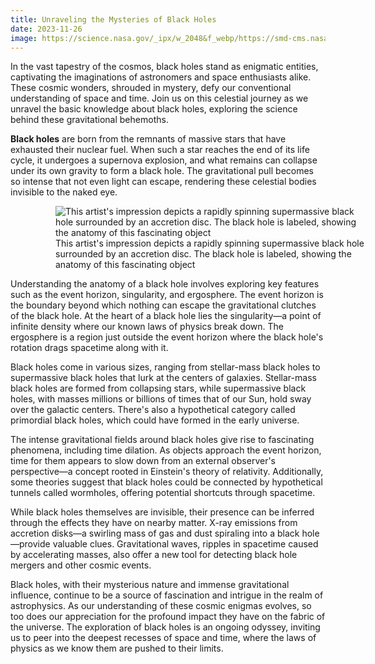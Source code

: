 ```yaml
---
title: Unraveling the Mysteries of Black Holes
date: 2023-11-26
image: https://science.nasa.gov/_ipx/w_2048&f_webp/https://smd-cms.nasa.gov/wp-content/uploads/2023/09/blackhole_1600.jpg%3Fw=1600
---
```


In the vast tapestry of the cosmos, black holes stand as enigmatic entities, captivating the imaginations of astronomers and space enthusiasts alike. These cosmic wonders, shrouded in mystery, defy our conventional understanding of space and time. Join us on this celestial journey as we unravel the basic knowledge about black holes, exploring the science behind these gravitational behemoths.

**Black holes** are born from the remnants of massive stars that have exhausted their nuclear fuel. When such a star reaches the end of its life cycle, it undergoes a supernova explosion, and what remains can collapse under its own gravity to form a black hole. The gravitational pull becomes so intense that not even light can escape, rendering these celestial bodies invisible to the naked eye.

<figure class="image">
  <img src="https://science.nasa.gov/_ipx/w_2048&f_webp/https://smd-cms.nasa.gov/wp-content/uploads/2023/09/Illustration_of_black_hole.jpeg%3Fw=1728" alt="This artist's impression depicts a rapidly spinning supermassive black hole surrounded by an accretion disc. The black hole is labeled, showing the anatomy of this fascinating object" />
  <figcaption class="text-muted">
    This artist's impression depicts a rapidly spinning supermassive black hole surrounded by an accretion disc. The black hole is labeled, showing the anatomy of this fascinating object
  </figcaption>
</figure>

Understanding the anatomy of a black hole involves exploring key features such as the event horizon, singularity, and ergosphere. The event horizon is the boundary beyond which nothing can escape the gravitational clutches of the black hole. At the heart of a black hole lies the singularity—a point of infinite density where our known laws of physics break down. The ergosphere is a region just outside the event horizon where the black hole's rotation drags spacetime along with it.

Black holes come in various sizes, ranging from stellar-mass black holes to supermassive black holes that lurk at the centers of galaxies. Stellar-mass black holes are formed from collapsing stars, while supermassive black holes, with masses millions or billions of times that of our Sun, hold sway over the galactic centers. There's also a hypothetical category called primordial black holes, which could have formed in the early universe.

The intense gravitational fields around black holes give rise to fascinating phenomena, including time dilation. As objects approach the event horizon, time for them appears to slow down from an external observer's perspective—a concept rooted in Einstein's theory of relativity. Additionally, some theories suggest that black holes could be connected by hypothetical tunnels called wormholes, offering potential shortcuts through spacetime.

While black holes themselves are invisible, their presence can be inferred through the effects they have on nearby matter. X-ray emissions from accretion disks—a swirling mass of gas and dust spiraling into a black hole—provide valuable clues. Gravitational waves, ripples in spacetime caused by accelerating masses, also offer a new tool for detecting black hole mergers and other cosmic events.

Black holes, with their mysterious nature and immense gravitational influence, continue to be a source of fascination and intrigue in the realm of astrophysics. As our understanding of these cosmic enigmas evolves, so too does our appreciation for the profound impact they have on the fabric of the universe. The exploration of black holes is an ongoing odyssey, inviting us to peer into the deepest recesses of space and time, where the laws of physics as we know them are pushed to their limits.

<style>
  .image {
    width: 100%;
    height: auto;
    object-fit: contain;
    padding-inline: 2rem;
  }
</style>
